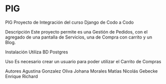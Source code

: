 # PIG

PIG
Proyecto de Integración del curso Django de Codo a Codo

Descripción
Este proyecto permite es una Gestión de Pedidos, con el agregado de una pantalla de Servicios, una de Compra con carrito y un Blog.

Instalación
Utiliza BD Postgres

Uso
Es necesario crear un usuario para poder utilizar el Carrito de Compras

Autores 
Agustina Gonzalez Oliva
Johana Morales
Matías Nicolás Gebecke
Enrique Richard

